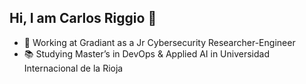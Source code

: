 ## Hi, I am Carlos Riggio 👋

<!--
**CarlosRiggio/CarlosRiggio** is a ✨ _special_ ✨ repository because its `README.md` (this file) appears on your GitHub profile.

Here are some ideas to get you started:

- 🔭 I’m currently working on ...
- 🌱 I’m currently learning ...
- 👯 I’m looking to collaborate on ...
- 🤔 I’m looking for help with ...
- 💬 Ask me about ...
- 📫 How to reach me: ...
- 😄 Pronouns: ...
- ⚡ Fun fact: ...
-->
- 💼 Working at Gradiant as a Jr Cybersecurity Researcher-Engineer
- 📚 Studying Master’s in DevOps & Applied AI in Universidad Internacional de la Rioja
